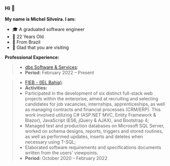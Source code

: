 ### Hi 🙂

**My name is Michel Silveira. I am:**
* 🎓 A graduated software engineer
* 🎂 22 Years Old
* 🏡 From Brazil
* 💜 Glad that you are visiting

**Professional Experience:**
> * [dbs Software & Services](https://www.dbsgroup.net/):
> * **Period:** February 2022 – Present

> * [FIEB - (IEL Bahia)](https://ielbahia.com.br/):
> * **Activities:**
> * Participated in the development of six distinct full-stack web projects within the enterprise, aimed at recruiting and selecting candidates for job vacancies, internships, apprenticeships, as well as managing contracts and financial processes (CRM/ERP). This work involved utilizing C# (ASP.NET MVC, Entity Framework & Blazor), JavaScript (ES6, jQuery & AJAX), and Bootstrap 4;
> * Managed test and production databases on Microsoft SQL Server, worked on schema designs, reports, triggers and stored routines, as well as performed updates, inserts and deletes when necessary using T-SQL;
> * Elaborated software requirements and specifications documents written from the users' viewpoints.
> * **Period:** October 2020 – February 2022
